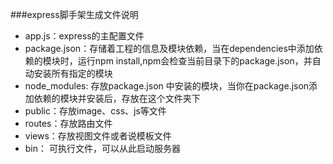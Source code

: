 ###express脚手架生成文件说明
* app.js：express的主配置文件
* package.json：存储着工程的信息及模块依赖，当在dependencies中添加依赖的模块时，运行npm install,npm会检查当前目录下的package.json，并自动安装所有指定的模块
* node_modules: 存放package.json 中安装的模块，当你在package.json添加依赖的模块并安装后，存放在这个文件夹下
* public：存放image、css、js等文件
* routes：存放路由文件
* views：存放视图文件或者说模板文件
* bin： 可执行文件，可以从此启动服务器


